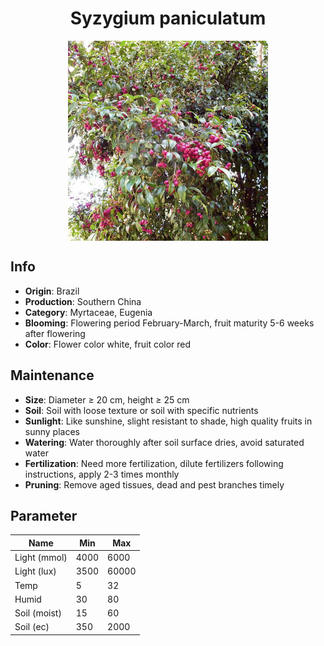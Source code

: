 <h1 align='center'>Syzygium paniculatum</h1>
<p align="center">
    <img 
        align='center'
        width='320'
        src="../images/syzygium paniculatum.png" 
        alt='Syzygium paniculatum' />
</p>

## Info

 - **Origin**: Brazil
 - **Production**: Southern China
 - **Category**: Myrtaceae, Eugenia
 - **Blooming**: Flowering period February-March, fruit maturity 5-6 weeks after flowering
 - **Color**: Flower color white, fruit color red

## Maintenance

 - **Size**: Diameter ≥ 20 cm, height ≥ 25 cm
 - **Soil**: Soil with loose texture or soil with specific nutrients
 - **Sunlight**: Like sunshine, slight resistant to shade, high quality fruits in sunny places
 - **Watering**: Water thoroughly after soil surface dries, avoid saturated water
 - **Fertilization**: Need more fertilization, dilute fertilizers following instructions, apply 2-3 times monthly
 - **Pruning**: Remove aged tissues, dead and pest branches timely

## Parameter

| Name         | Min  | Max   |
|--------------|------|-------|
| Light (mmol) | 4000 | 6000  |
| Light (lux)  | 3500 | 60000 |
| Temp         | 5    | 32    |
| Humid        | 30   | 80    |
| Soil (moist) | 15   | 60    |
| Soil (ec)    | 350  | 2000  |